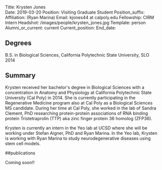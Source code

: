 Title: Krysten Jones   
Date: 2019-03-20
Position: Visiting Graduate Student
Position_suffix: 
Affiliation: (Ryan Marina)
Email: kjones44 at calpoly.edu
Fellowship: CIRM Intern
Headshot: /images/people/krysten_jones.jpg
Template: person
Alumni_or_current: current
Current_position: 
End_date:
<!-- Status: draft -->

## Degrees
B.S. in Biological Sciences, California Polytechnic State University, SLO 2014  

## Summary

Krysten received her bachelor's degree in Biological Sciences with a concentration in Anatomy and Physiology at California Polytechnic State University (Cal Poly) in 2014. She is currently participating in the Regenerative Medicine program also at Cal Poly as a Biological Sciences MS candidate. During her time at Cal Poly, she worked in the lab of Sandra Clement, PhD researching protein-protein associations of RNA binding protein Tristetraprolin (TTP) aka zinc finger protein 36 homolog (ZFP36). 


Krysten is currently an intern in the Yeo lab at UCSD where she will be working under Stefan Aigner, PhD and Ryan Marina. In the Yeo lab, Krysten is working with Ryan Marina to study neurodegenerative diseases using stem cell models.



##publications

Coming soon!! 